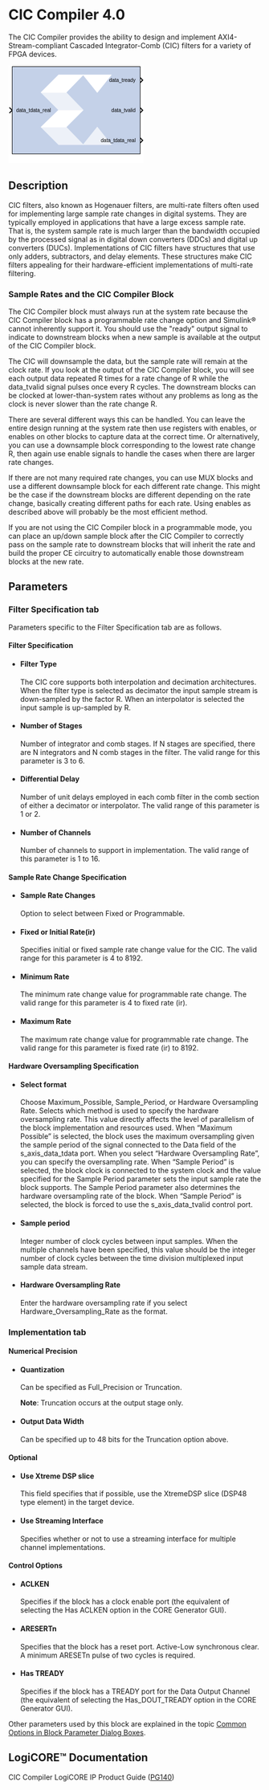 # CIC Compiler 4.0

The CIC Compiler provides the ability to design and implement
AXI4-Stream-compliant Cascaded Integrator-Comb (CIC) filters for a
variety of FPGA devices.

![](./Images/block.png)

## Description

CIC filters, also known as Hogenauer filters, are multi-rate filters
often used for implementing large sample rate changes in digital
systems. They are typically employed in applications that have a large
excess sample rate. That is, the system sample rate is much larger than
the bandwidth occupied by the processed signal as in digital down
converters (DDCs) and digital up converters (DUCs). Implementations of
CIC filters have structures that use only adders, subtractors, and delay
elements. These structures make CIC filters appealing for their
hardware-efficient implementations of multi-rate filtering.

### Sample Rates and the CIC Compiler Block

The CIC Compiler block must always run at the system rate because the
CIC Compiler block has a programmable rate change option and Simulink®
cannot inherently support it. You should use the "ready" output signal
to indicate to downstream blocks when a new sample is available at the
output of the CIC Compiler block.

The CIC will downsample the data, but the sample rate will remain at the
clock rate. If you look at the output of the CIC Compiler block, you
will see each output data repeated R times for a rate change of R while
the data_tvalid signal pulses once every R cycles. The downstream
blocks can be clocked at lower-than-system rates without any problems as
long as the clock is never slower than the rate change R.

There are several different ways this can be handled. You can leave the
entire design running at the system rate then use registers with
enables, or enables on other blocks to capture data at the correct time.
Or alternatively, you can use a downsample block corresponding to the
lowest rate change R, then again use enable signals to handle the cases
when there are larger rate changes.

If there are not many required rate changes, you can use MUX blocks and
use a different downsample block for each different rate change. This
might be the case if the downstream blocks are different depending on
the rate change, basically creating different paths for each rate. Using
enables as described above will probably be the most efficient method.

If you are not using the CIC Compiler block in a programmable mode, you
can place an up/down sample block after the CIC Compiler to correctly
pass on the sample rate to downstream blocks that will inherit the rate
and build the proper CE circuitry to automatically enable those
downstream blocks at the new rate.

## Parameters

### Filter Specification tab  
Parameters specific to the Filter Specification tab are as follows.

#### Filter Specification  
* #### Filter Type  
  The CIC core supports both interpolation and decimation architectures.
When the filter type is selected as decimator the input sample stream is
down-sampled by the factor R. When an interpolator is selected the input
sample is up-sampled by R.

* #### Number of Stages  
  Number of integrator and comb stages. If N stages are specified, there
are N integrators and N comb stages in the filter. The valid range for
this parameter is 3 to 6.

* #### Differential Delay  
  Number of unit delays employed in each comb filter in the comb section
of either a decimator or interpolator. The valid range of this parameter
is 1 or 2.

* #### Number of Channels  
  Number of channels to support in implementation. The valid range of this
parameter is 1 to 16.

#### Sample Rate Change Specification  
* #### Sample Rate Changes  
  Option to select between Fixed or Programmable.

* #### Fixed or Initial Rate(ir)  
  Specifies initial or fixed sample rate change value for the CIC. The
valid range for this parameter is 4 to 8192.

* #### Minimum Rate  
  The minimum rate change value for programmable rate change. The valid
range for this parameter is 4 to fixed rate (ir).

* #### Maximum Rate  
  The maximum rate change value for programmable rate change. The valid
range for this parameter is fixed rate (ir) to 8192.

#### Hardware Oversampling Specification  
* #### Select format  
  Choose Maximum_Possible, Sample_Period, or Hardware Oversampling Rate.
Selects which method is used to specify the hardware oversampling rate.
This value directly affects the level of parallelism of the block
implementation and resources used. When “Maximum Possible” is selected,
the block uses the maximum oversampling given the sample period of the
signal connected to the Data field of the s_axis_data_tdata port. When
you select “Hardware Oversampling Rate”, you can specify the
oversampling rate. When “Sample Period” is selected, the block clock is
connected to the system clock and the value specified for the Sample
Period parameter sets the input sample rate the block supports. The
Sample Period parameter also determines the hardware oversampling rate
of the block. When “Sample Period” is selected, the block is forced to
use the s_axis_data_tvalid control port.

* #### Sample period  
  Integer number of clock cycles between input samples. When the multiple
channels have been specified, this value should be the integer number of
clock cycles between the time division multiplexed input sample data
stream.

* #### Hardware Oversampling Rate  
  Enter the hardware oversampling rate if you select
Hardware_Oversampling_Rate as the format.


### Implementation tab  
#### Numerical Precision  
* #### Quantization  
  Can be specified as Full_Precision or Truncation.

  **Note**: Truncation occurs at the output stage only.

* #### Output Data Width  
  Can be specified up to 48 bits for the Truncation option above.

#### Optional  
* #### Use Xtreme DSP slice  
  This field specifies that if possible, use the XtremeDSP slice (DSP48
type element) in the target device.

* #### Use Streaming Interface  
  Specifies whether or not to use a streaming interface for multiple
channel implementations.

#### Control Options  
* #### ACLKEN  
  Specifies if the block has a clock enable port (the equivalent of
selecting the Has ACLKEN option in the CORE Generator GUI).

* #### ARESERTn  
  Specifies that the block has a reset port. Active-Low synchronous clear.
A minimum ARESETn pulse of two cycles is required.

* #### Has TREADY  
  Specifies if the block has a TREADY port for the Data Output Channel
(the equivalent of selecting the Has_DOUT_TREADY option in the CORE
Generator GUI).

Other parameters used by this block are explained in the topic [Common
Options in Block Parameter Dialog
Boxes](common-options-in-block-parameter-dialog-boxes-aa1032308.html).

## LogiCORE™ Documentation

CIC Compiler LogiCORE IP Product Guide
([PG140](https://www.xilinx.com/cgi-bin/docs/ipdoc?c=cic_compiler;v=latest;d=pg140-cic-compiler.pdf))
